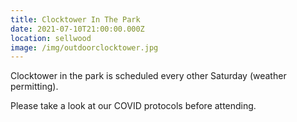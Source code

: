 ```yaml
---
title: Clocktower In The Park
date: 2021-07-10T21:00:00.000Z
location: sellwood
image: /img/outdoorclocktower.jpg
---
```

Clocktower in the park is scheduled every other Saturday (weather permitting).

Please take a look at our COVID protocols before attending.